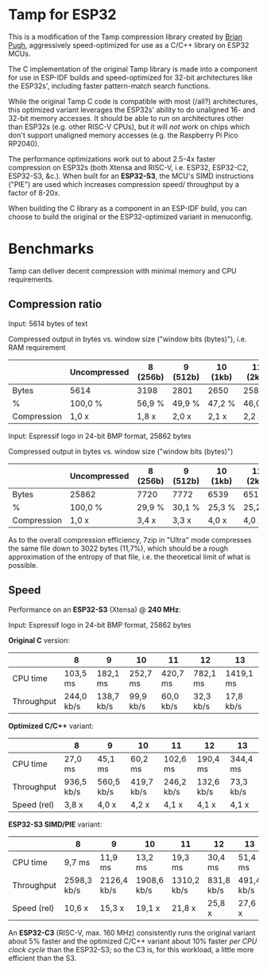 # Tamp for ESP32

This is a modification of the Tamp compression library created by [Brian Pugh](https://github.com/BrianPugh),
aggressively speed-optimized for use as a C/C++ library on ESP32 MCUs.

The C implementation of the original Tamp library is made into a
component for use in ESP-IDF builds and speed-optimized for 32-bit
architectures like the ESP32s', including faster pattern-match search
functions.

While the original Tamp C code is compatible with most (/all?)
architectures, this optimized variant leverages the ESP32s' ability to
do unaligned 16- and 32-bit memory accesses. It should be able to run on
architectures other than ESP32s (e.g. other RISC-V CPUs), but it will
*not* work on chips which don't support unaligned memory accesses (e.g.
the Raspberry Pi Pico RP2040).

The performance optimizations work out to about 2.5-4x faster
compression on ESP32s (both Xtensa and RISC-V, i.e. ESP32, ESP32-C2,
ESP32-S3, &c.). When built for an **ESP32-S3**, the MCU's SIMD
instructions ("PIE") are used which increases compression speed/
throughput by a factor of 8-20x.

When building the C library as a component in an ESP-IDF build, you can
choose to build the original or the ESP32-optimized variant in
menuconfig.

# Benchmarks

Tamp can deliver decent compression with minimal memory and CPU
requirements.

## Compression ratio

Input: 5614 bytes of text

Compressed output in bytes vs. window size ("window bits (bytes)"), i.e.
RAM requirement

|             | Uncompressed | 8 (256b) | 9 (512b) | 10 (1kb) | 11 (2kb) | 12 (4kb) |
|-------------|--------------|----------|----------|----------|----------|----------|
| Bytes       | 5614         | 3198     | 2801     | 2650     | 2581     | 2571     |
| %           | 100,0 %      | 56,9 %   | 49,9 %   | 47,2 %   | 46,0 %   | 45,8 %   |
| Compression | 1,0 x        | 1,8 x    | 2,0 x    | 2,1 x    | 2,2 x    | 2,2 x    |

Input: Espressif logo in 24-bit BMP format, 25862 bytes

Compressed output in bytes vs. window size ("window bits (bytes)")

|             | Uncompressed | 8 (256b) | 9 (512b) | 10 (1kb) | 11 (2kb) | 12 (4kb) | 13 (8kb) |
|-------------|--------------|----------|----------|----------|----------|----------|----------|
| Bytes       | 25862        | 7720     | 7772     | 6539     | 6517     | 6601     | 6590     |
| %           | 100,0 %      | 29,9 %   | 30,1 %   | 25,3 %   | 25,2 %   | 25,5 %   | 25,5 %   |
| Compression | 1,0 x        | 3,4 x    | 3,3 x    | 4,0 x    | 4,0 x    | 3,9 x    | 3,9 x    |

As to the overall compression efficiency, 7zip in "Ultra" mode
compresses the same file down to 3022 bytes (11,7%), which should be a
rough approximation of the entropy of that file, i.e. the theoretical
limit of what is possible.

## Speed

Performance on an **ESP32-S3** (Xtensa) @ **240 MHz**:

Input: Espressif logo in 24-bit BMP format, 25862 bytes

**Original C** version:

|            | 8          | 9          | 10        | 11        | 12        | 13        |
|------------|------------|------------|-----------|-----------|-----------|-----------|
| CPU time   | 103,5 ms   | 182,1 ms   | 252,7 ms  | 420,7 ms  | 782,1 ms  | 1419,1 ms |
| Throughput | 244,0 kb/s | 138,7 kb/s | 99,9 kb/s | 60,0 kb/s | 32,3 kb/s | 17,8 kb/s |

**Optimized C/C++** variant:

|             | 8          | 9          | 10         | 11         | 12         | 13        |
|-------------|------------|------------|------------|------------|------------|-----------|
| CPU time    | 27,0 ms    | 45,1 ms    | 60,2 ms    | 102,6 ms   | 190,4 ms   | 344,4 ms  |
| Throughput  | 936,5 kb/s | 560,5 kb/s | 419,7 kb/s | 246,2 kb/s | 132,6 kb/s | 73,3 kb/s |
| Speed (rel) | 3,8 x      | 4,0 x      | 4,2 x      | 4,1 x      | 4,1 x      | 4,1 x     |

**ESP32-S3 SIMD/PIE** variant:

|             | 8           | 9           | 10          | 11          | 12         | 13         |
|-------------|-------------|-------------|-------------|-------------|------------|------------|
| CPU time    | 9,7 ms      | 11,9 ms     | 13,2 ms     | 19,3 ms     | 30,4 ms    | 51,4 ms    |
| Throughput  | 2598,3 kb/s | 2126,4 kb/s | 1908,6 kb/s | 1310,2 kb/s | 831,8 kb/s | 491,4 kb/s |
| Speed (rel) | 10,6 x      | 15,3 x      | 19,1 x      | 21,8 x      | 25,8 x     | 27,6 x     |

An **ESP32-C3** (RISC-V, max. 160 MHz) consistently runs the original
variant about 5% faster and the optimized C/C++ variant about 10% faster
*per CPU clock cycle* than the ESP32-S3; so the C3 is, for this
workload, a little more efficient than the S3.
